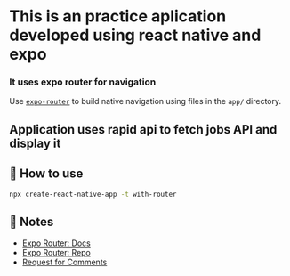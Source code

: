 # This is an practice aplication developed using react native and expo

### It uses expo router for navigation 

Use [`expo-router`](https://expo.github.io/router) to build native navigation using files in the `app/` directory.

## Application uses rapid api to fetch jobs API and display it

## 🚀 How to use

```sh
npx create-react-native-app -t with-router
```

## 📝 Notes

- [Expo Router: Docs](https://expo.github.io/router)
- [Expo Router: Repo](https://github.com/expo/router)
- [Request for Comments](https://github.com/expo/router/discussions/1)
